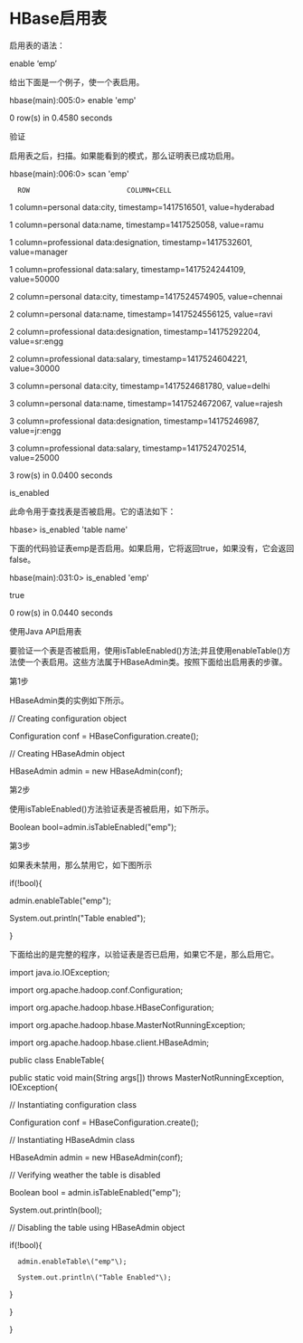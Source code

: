 # HBase启用表



启用表的语法：



enable ‘emp’

给出下面是一个例子，使一个表启用。



hbase\(main\):005:0&gt; enable 'emp'

0 row\(s\) in 0.4580 seconds

验证



启用表之后，扫描。如果能看到的模式，那么证明表已成功启用。



hbase\(main\):006:0&gt; scan 'emp'



      ROW                        COLUMN+CELL



1 column=personal data:city, timestamp=1417516501, value=hyderabad



1 column=personal data:name, timestamp=1417525058, value=ramu



1 column=professional data:designation, timestamp=1417532601, value=manager



1 column=professional data:salary, timestamp=1417524244109, value=50000



2 column=personal data:city, timestamp=1417524574905, value=chennai



2 column=personal data:name, timestamp=1417524556125, value=ravi



2 column=professional data:designation, timestamp=14175292204, value=sr:engg



2 column=professional data:salary, timestamp=1417524604221, value=30000 



3 column=personal data:city, timestamp=1417524681780, value=delhi



3 column=personal data:name, timestamp=1417524672067, value=rajesh



3 column=professional data:designation, timestamp=14175246987, value=jr:engg



3 column=professional data:salary, timestamp=1417524702514, value=25000



3 row\(s\) in 0.0400 seconds

is\_enabled



此命令用于查找表是否被启用。它的语法如下：



hbase&gt; is\_enabled 'table name'

下面的代码验证表emp是否启用。如果启用，它将返回true，如果没有，它会返回false。



hbase\(main\):031:0&gt; is\_enabled 'emp'

true



0 row\(s\) in 0.0440 seconds

使用Java API启用表



要验证一个表是否被启用，使用isTableEnabled\(\)方法;并且使用enableTable\(\)方法使一个表启用。这些方法属于HBaseAdmin类。按照下面给出启用表的步骤。



第1步



HBaseAdmin类的实例如下所示。



// Creating configuration object

Configuration conf = HBaseConfiguration.create\(\);



// Creating HBaseAdmin object

HBaseAdmin admin = new HBaseAdmin\(conf\);

第2步



使用isTableEnabled\(\)方法验证表是否被启用，如下所示。



Boolean bool=admin.isTableEnabled\("emp"\);

第3步



如果表未禁用，那么禁用它，如下图所示





 

if\(!bool\){

   admin.enableTable\("emp"\);

   System.out.println\("Table enabled"\);

}

下面给出的是完整的程序，以验证表是否已启用，如果它不是，那么启用它。



import java.io.IOException;



import org.apache.hadoop.conf.Configuration;



import org.apache.hadoop.hbase.HBaseConfiguration;

import org.apache.hadoop.hbase.MasterNotRunningException;

import org.apache.hadoop.hbase.client.HBaseAdmin;



public class EnableTable{



   public static void main\(String args\[\]\) throws MasterNotRunningException, IOException{



   // Instantiating configuration class

   Configuration conf = HBaseConfiguration.create\(\);



   // Instantiating HBaseAdmin class

   HBaseAdmin admin = new HBaseAdmin\(conf\);



   // Verifying weather the table is disabled

   Boolean bool = admin.isTableEnabled\("emp"\);

   System.out.println\(bool\);



   // Disabling the table using HBaseAdmin object

   if\(!bool\){

      admin.enableTable\("emp"\);

      System.out.println\("Table Enabled"\);

   }

   

   }

}

